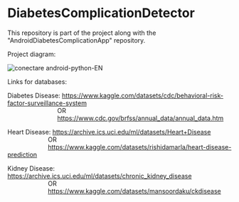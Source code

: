 # DiabetesComplicationDetector

This repository is part of the project along with the "AndroidDiabetesComplicationApp" repository.

Project diagram:

![conectare android-python-EN](https://github.com/ScaunasuArina/DiabetesComplicationDetector/assets/44116228/f31cc014-bae7-4143-8404-050718c9e896)


Links for databases: 

Diabetes Disease: https://www.kaggle.com/datasets/cdc/behavioral-risk-factor-surveillance-system    
                  &emsp;&emsp;&emsp;&emsp;&emsp;&emsp;&emsp;&emsp;OR   
                  &emsp;&emsp;&emsp;&emsp;&emsp;&emsp;&emsp;&emsp;https://www.cdc.gov/brfss/annual_data/annual_data.htm  
                  
Heart Disease:    https://archive.ics.uci.edu/ml/datasets/Heart+Disease  
                  &emsp;&emsp;&emsp;&emsp;&emsp;&emsp;&ensp;OR   
                  &emsp;&emsp;&emsp;&emsp;&emsp;&emsp;&ensp;https://www.kaggle.com/datasets/rishidamarla/heart-disease-prediction  
                
Kidney Disease:   https://archive.ics.uci.edu/ml/datasets/chronic_kidney_disease  
                  &emsp;&emsp;&emsp;&emsp;&emsp;&emsp;&ensp;OR  
                  &emsp;&emsp;&emsp;&emsp;&emsp;&emsp;&ensp;https://www.kaggle.com/datasets/mansoordaku/ckdisease  
